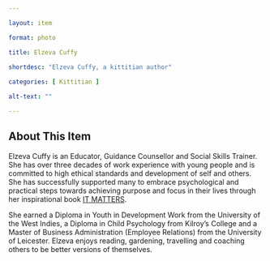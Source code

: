 ```yaml
--- 

layout: item

format: photo 

title: Elzeva Cuffy
 
shortdesc: "Elzeva Cuffy, a kittitian author"

categories: [ Kittitian ] 

alt-text: ""

--- 
```


## About This Item 

Elzeva Cuffy is an Educator, Guidance Counsellor and Social Skills Trainer. She has over three decades of work experience with young people and is committed to high ethical standards and development of self and others. She has successfully supported many to embrace psychological and practical steps towards achieving purpose and focus in their lives through her inspirational book [IT MATTERS](https://cfbcworks.github.io/Independence40SKN/items/SKN_IN52.html).

She earned a Diploma in Youth in Development Work from the University of the West Indies, a Diploma in Child Psychology from Kilroy’s College and a Master of Business Administration (Employee Relations) from the University of Leicester. Elzeva enjoys reading, gardening, travelling and coaching others to be better versions of themselves. 
